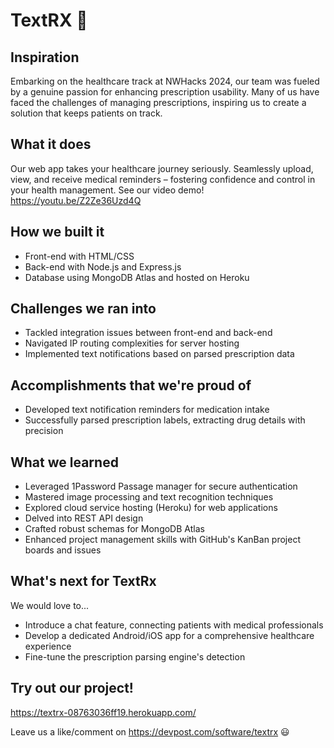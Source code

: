 # TextRX :pill:
## Inspiration
Embarking on the healthcare track at NWHacks 2024, our team was fueled by a genuine passion for enhancing prescription usability. Many of us have faced the challenges of managing prescriptions, inspiring us to create a solution that keeps patients on track.

## What it does
Our web app takes your healthcare journey seriously. Seamlessly upload, view, and receive medical reminders – fostering confidence and control in your health management. See our video demo! https://youtu.be/Z2Ze36Uzd4Q

## How we built it
* Front-end with HTML/CSS
* Back-end with Node.js and Express.js
* Database using MongoDB Atlas and hosted on Heroku

## Challenges we ran into
* Tackled integration issues between front-end and back-end
* Navigated IP routing complexities for server hosting
* Implemented text notifications based on parsed prescription data

## Accomplishments that we're proud of
* Developed text notification reminders for medication intake
* Successfully parsed prescription labels, extracting drug details with precision

## What we learned
* Leveraged 1Password Passage manager for secure authentication
* Mastered image processing and text recognition techniques
* Explored cloud service hosting (Heroku) for web applications
* Delved into REST API design
* Crafted robust schemas for MongoDB Atlas
* Enhanced project management skills with GitHub's KanBan project boards and issues

## What's next for TextRx
We would love to...
* Introduce a chat feature, connecting patients with medical professionals
* Develop a dedicated Android/iOS app for a comprehensive healthcare experience
* Fine-tune the prescription parsing engine's detection 

## Try out our project!
https://textrx-08763036ff19.herokuapp.com/

Leave us a like/comment on https://devpost.com/software/textrx 😃
